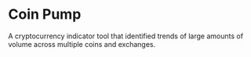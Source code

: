# Coin Pump

A cryptocurrency indicator tool that identified trends of large amounts of volume across multiple coins and exchanges.
